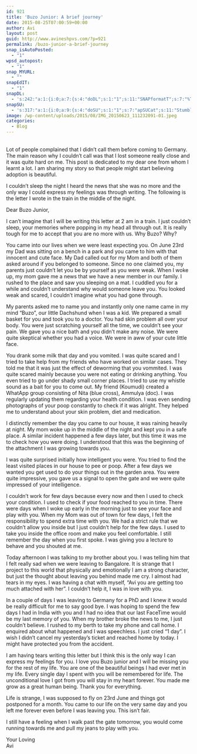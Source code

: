```yaml
---
id: 921
title: 'Buzo Junior: A brief journey'
date: 2015-08-25T07:00:59+00:00
author: Avi
layout: post
guid: http://www.avineshpvs.com/?p=921
permalink: /buzo-junior-a-brief-journey
snap_isAutoPosted:
  - "1"
wpsd_autopost:
  - "1"
snap_MYURL:
  - ""
snapEdIT:
  - "1"
snapDL:
  - 's:242:"a:1:{i:0;a:7:{s:4:"doDL";s:1:"1";s:11:"SNAPformatT";s:7:"%TITLE%";s:10:"SNAPformat";s:9:"%EXCERPT%";s:11:"isPrePosted";s:1:"1";s:8:"isPosted";s:1:"1";s:4:"pgID";s:32:"e05293845d8a4be2a0d167ef580b3955";s:5:"pDate";s:19:"2015-08-25 07:01:08";}}";'
snapSU:
  - 's:317:"a:1:{i:0;a:9:{s:4:"doSU";s:1:"1";s:7:"apSUCat";s:11:"StumbleUpon";s:4:"nsfw";s:1:"0";s:10:"SNAPformat";s:19:"%TITLE% - %EXCERPT%";s:11:"isPrePosted";s:1:"1";s:8:"isPosted";s:1:"1";s:4:"pgID";s:6:"9O5vpT";s:7:"postURL";s:50:"http://www.stumbleupon.com/content/9O5vpT/comments";s:5:"pDate";s:19:"2015-08-25 07:01:14";}}";'
image: /wp-content/uploads/2015/08/IMG_20150623_111232091-01.jpeg
categories:
  - Blog
---
```

<div class="video-container">
  <span class="embed-youtube" style="text-align:center; display: block;"></span>
</div>

</br>  
Lot of people complained that I didn&#8217;t call them before coming to Germany. The main reason why I couldn&#8217;t call was that I lost someone really close and it was quite hard on me. This post is dedicated to my dear one from whom I learnt a lot. I am sharing my story so that people might start believing adoption is beautiful. 

I couldn&#8217;t sleep the night I heard the news that she was no more and the only way I could express my feelings was through writing. The following is the letter I wrote in the train in the middle of the night.

<!--more-->

Dear Buzo Junior,

I can&#8217;t imagine that I will be writing this letter at 2 am in a train. I just couldn’t sleep, your memories where popping in my head all through out. It is really tough for me to accept that you are no more with us. Why Buzo? Why?

You came into our lives when we were least expecting you. On June 23rd my Dad was sitting on a bench in a park and you came to him with that innocent and cute face. My Dad called out for my Mom and both of them asked around if you belonged to someone. Since no one claimed you, my parents just couldn&#8217;t let you be by yourself as you were weak. When I woke up, my mom gave me a news that we have a new member in our family. I rushed to the place and saw you sleeping on a mat. I cuddled you for a while and couldn’t understand why would someone leave you. You looked weak and scared, I couldn&#8217;t imagine what you had gone through.

My parents asked me to name you and instantly only one name came in my mind “Buzo”, our little Dachshund when I was a kid. We prepared a small basket for you and took you to a doctor. You had skin problem all over your body. You were just scratching yourself all the time, we couldn’t see your pain. We gave you a nice bath and you didn’t make any noise. We were quite skeptical whether you had a voice. We were in aww of your cute little face. 

You drank some milk that day and you vomited. I was quite scared and I tried to take help from my friends who have worked on similar cases. They told me that it was just the effect of deworming that you vommited. I was quite scared mainly because you were not eating or drinking anything. You even tried to go under shady small corner places. I tried to use my whistle sound as a bait for you to come out. My friend (Koumudi) created a WhatApp group consisting of Nita (blue cross), Ammulya (doc). I was regularly updating them regarding your health condition. I was even sending photographs of your poop constantly to check if it was alright. They helped me to understand about your skin problem, diet and medication. 

I distinctly remember the day you came to our house, it was raining heavily at night. My mom woke up in the middle of the night and kept you in a safe place. A similar incident happened a few days later, but this time it was me to check how you were doing. I understood that this was the beginning of the attachment I was growing towards you. 

I was quite surprised initially how intelligent you were. You tried to find the least visited places in our house to pee or poop. After a few days we wanted you get used to do your things out in the garden area. You were quite impressive, you gave us a signal to open the gate and we were quite impressed of your intelligence. 

I couldn&#8217;t work for few days because every now and then I used to check your condition. I used to check if your food reached to you in time. There were days when I woke up early in the morning just to see your face and play with you. When my Mom was out of town for few days, I felt the responsibility to spend extra time with you. We had a strict rule that we couldn&#8217;t allow you inside but I just couldn’t help for the few days. I used to take you inside the office room and make you feel comfortable. I still remember the day when you first spoke. I was giving you a lecture to behave and you shouted at me. 

Today afternoon I was talking to my brother about you. I was telling him that I felt really sad when we were leaving to Bangalore. It is strange that I project to this world that physically and emotionally I am a strong character, but just the thought about leaving you behind made me cry. I almost had tears in my eyes. I was having a chat with myself, &#8220;Avi you are getting too much attached with her”. I couldn’t help it, I was in love with you.

In a couple of days I was leaving to Germany for a PhD and I knew it would be really difficult for me to say good bye. I was hoping to spend the few days I had in India with you and I had no idea that our last FaceTime would be my last memory of you. When my brother broke the news to me, I just couldn’t believe. I rushed to my berth to take my phone and call home. I enquired about what happened and I was speechless. I just cried “1 day”. I wish I didn’t cancel my yesterday&#8217;s ticket and reached home by today. I might have protected you from the accident. 

I am having tears writing this letter but I think this is the only way I can express my feelings for you. I love you Buzo junior and I will be missing you for the rest of my life. You are one of the beautiful beings I had ever met in my life. Every single day I spent with you will be remembered for life. The unconditional love I got from you will stay in my heart forever. You made me grow as a great human being. Thank you for everything.

Life is strange, I was supposed to fly on 23rd June and things got postponed for a month. You came to our life on the very same day and you left me forever even before I was leaving you. This isn’t fair. 

I still have a feeling when I walk past the gate tomorrow, you would come running towards me and pull my jeans to play with you.

Your Loving  
Avi